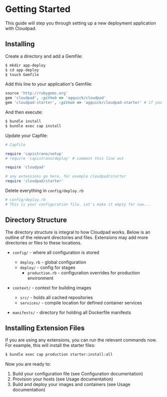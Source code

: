 # Getting Started

This guide will step you through setting up a new deployment application with Cloudpad.

## Installing

Create a directory and add a Gemfile:

```sh
$ mkdir app-deploy
$ cd app-deploy
$ touch Gemfile
```

Add this line to your application's Gemfile:

```ruby
source 'http://rubygems.org'
gem 'cloudpad', :github => 'agquick/cloudpad'
gem 'cloudpad-starter', :github => 'agquick/cloudpad-starter' # if you want cloudpad base dockerfiles, etc. This is optional.
```

And then execute:

```sh
$ bundle install
$ bundle exec cap install
```

Update your Capfile:

```ruby
# Capfile

require 'capistrano/setup'
# require 'capistrano/deploy' # comment this line out

require 'cloudpad'

# any extensions go here, for example cloudpad/starter
require 'cloudpad/starter'
```

Delete everything in `config/deploy.rb`

```ruby
# config/deploy.rb
# This is your configuration file. Let's make it empty for now...
```

## Directory Structure

The directory structure is integral to how Cloudpad works. Below is an outline of the relevant directories and files. Extensions may add more directories or files to these locations.

* `config/` - where all configuration is stored
	* `deploy.rb`	- global configuration
	* `deploy/`	- config for stages
		* `production.rb`	- configuration overrides for production environment

* `context/` - context for building images
	* `src/` - holds all cached repositories
	* `services/` - compile location for defined container services
	
* `manifests/` - directory for holding all Dockerfile manifests


## Installing Extension Files

If you are using any extensions, you can run the relevant commands now. For example, this will install the starter files:

```sh
$ bundle exec cap production starter:install:all
```

Now you are ready to:

1. Build your configuration file (see Configuration documentation)
2. Provision your hosts (see Usage documentation)
3. Build and deploy your images and containers (see Usage documentation)

